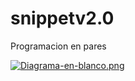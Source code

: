 # snippetv2.0
Programacion en pares

[![Diagrama-en-blanco.png](https://i.postimg.cc/bJXs1CKJ/Diagrama-en-blanco.png)](https://postimg.cc/8FHpSHkQ)
